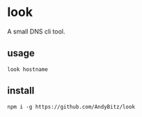 # look

A small DNS cli tool.

## usage

`look hostname`

## install

`npm i -g https://github.com/AndyBitz/look`
